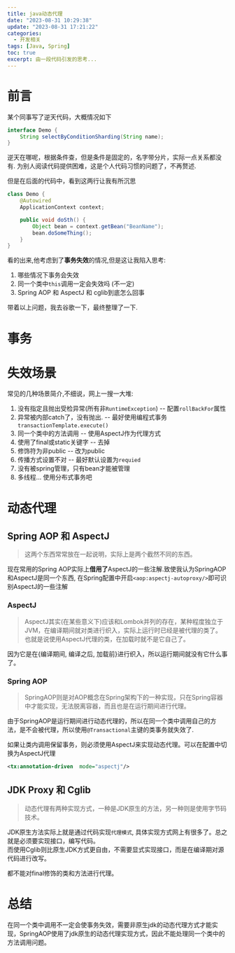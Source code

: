 ```yaml
---
title: java动态代理
date: "2023-08-31 10:29:38"
update: "2023-08-31 17:21:22"
categories:
  - 开发相关
tags: [Java, Spring]
toc: true
excerpt: 由一段代码引发的思考...
---
```


# 前言 

某个同事写了逆天代码，大概情况如下

```java
interface Demo {
    String selectByConditionSharding(String name);
}
```

逆天在哪呢，根据条件查，但是条件是固定的，名字带分片，实际一点关系都没有. 为别人阅读代码提供困难，这是个人代码习惯的问题了，不再赘述.

但是在后面的代码中，看到这两行让我有所沉思

```java
class Demo {
    @Autowired
    ApplicationContext context;

    public void doSth() {
        Object bean = context.getBean("BeanName");
        bean.doSomeThing();
    }
}
```

看的出来,他考虑到了**事务失效**的情况,但是这让我陷入思考:  
1. 哪些情况下事务会失效
2. 同一个类中`this`调用一定会失效吗 (不一定)
3. Spring AOP 和 AspectJ 和 cglib到底怎么回事

带着以上问题，我去谷歌一下，最终整理了一下.

# 事务

# 失效场景
常见的几种场景简介,不细说，网上一搜一大堆:
1. 没有指定且抛出受检异常(所有非`RuntimeException`) -- 配置`rollBackFor`属性
2. 异常被内部catch了，没有抛出.   -- 最好使用编程式事务`transactionTemplate.execute()`
3. 同一个类中的方法调用 -- 使用AspectJ作为代理方式
4. 使用了final或static关键字 -- 去掉
5. 修饰符为非public -- 改为public
6. 传播方式设置不对 -- 最好默认设置为`requied`
7. 没有被spring管理，只有bean才能被管理
8. 多线程... 使用分布式事务吧

# 动态代理

## Spring AOP 和 AspectJ
> 这两个东西常常放在一起说明，实际上是两个截然不同的东西。

现在常用的Spring AOP实际上**借用了**AspectJ的一些注解.致使我认为SpringAOP和AspectJ是同一个东西, 在Spring配置中开启`<aop:aspectj-autoproxy/>`即可识别AspectJ的一些注解

### AspectJ
> AspectJ其实(在某些意义下)应该和Lombok并列的存在，某种程度独立于JVM，在编译期间就对类进行织入，实际上运行时已经是被代理的类了。也就是说使用AspectJ代理的类，在加载时就不是它自己了。

因为它是在{编译期间, 编译之后, 加载前}进行织入，所以运行期间就没有它什么事了。

### Spring AOP
> SpringAOP则是对AOP概念在Spring架构下的一种实现，只在Spring容器中才能实现，无法脱离容器，而且也是在运行期间进行代理。

由于SpringAOP是运行期间进行动态代理的，所以在同一个类中调用自己的方法，是不会被代理，所以使用`@Transactional`主键的类事务就失效了.

如果让类内调用保留事务，则必须使用AspectJ来实现动态代理。可以在配置中切换为AspectJ代理

```xml
<tx:annotation-driven  mode="aspectj"/>
```

## JDK Proxy 和 Cglib
> 动态代理有两种实现方式，一种是JDK原生的方法，另一种则是使用字节码技术。

JDK原生方法实际上就是通过代码实现`代理模式`, 具体实现方式网上有很多了。总之就是必须要实现接口，编写代码。  
而使用Cglib则比原生JDK方式更自由，不需要显式实现接口，而是在编译期对源代码进行改写。

都不能对final修饰的类和方法进行代理。

# 总结

在同一个类中调用不一定会使事务失效，需要非原生jdk的动态代理方式才能实现，SpringAOP使用了jdk原生的动态代理实现方式，因此不能处理同一个类中的方法调用问题。